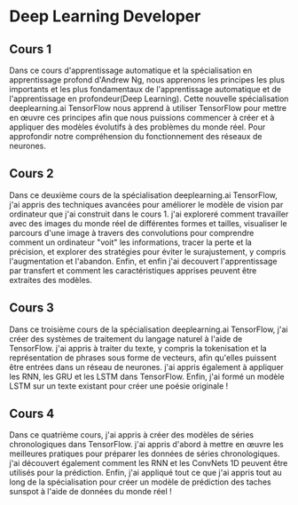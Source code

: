 # Deep Learning Developer

## Cours 1

Dans ce cours d'apprentissage automatique et la spécialisation en apprentissage profond d'Andrew Ng, nous apprenons les principes les plus importants et les plus fondamentaux de l'apprentissage automatique et de l'apprentissage en profondeur(Deep Learning). Cette nouvelle spécialisation deeplearning.ai TensorFlow nous apprend à utiliser TensorFlow pour mettre en œuvre ces principes afin que nous puissions commencer à créer et à appliquer des modèles évolutifs à des problèmes du monde réel. Pour approfondir notre compréhension du fonctionnement des réseaux de neurones.

## Cours 2

Dans ce deuxième cours de la spécialisation deeplearning.ai TensorFlow, j'ai appris des techniques avancées pour améliorer le modèle de vision par ordinateur que j'ai construit dans le cours 1. j'ai exploreré comment travailler avec des images du monde réel de différentes formes et tailles, visualiser le parcours d'une image à travers des convolutions pour comprendre comment un ordinateur "voit" les informations, tracer la perte et la précision, et explorer des stratégies pour éviter le surajustement, y compris l'augmentation et l'abandon. Enfin, et enfin j'ai decouvert l'apprentissage par transfert et comment les caractéristiques apprises peuvent être extraites des modèles.

## Cours 3

Dans ce troisième cours de la spécialisation deeplearning.ai TensorFlow, j'ai créer des systèmes de traitement du langage naturel à l'aide de TensorFlow. j'ai appris à traiter du texte, y compris la tokenisation et la représentation de phrases sous forme de vecteurs, afin qu'elles puissent être entrées dans un réseau de neurones. j'ai appris également à appliquer les RNN, les GRU et les LSTM dans TensorFlow. Enfin, j'ai formé un modèle LSTM sur un texte existant pour créer une poésie originale !


## Cours 4

Dans ce quatrième cours, j'ai appris à créer des modèles de séries chronologiques dans TensorFlow. j'ai appris d'abord à mettre en œuvre les meilleures pratiques pour préparer les données de séries chronologiques. j'ai découvert également comment les RNN et les ConvNets 1D peuvent être utilisés pour la prédiction. Enfin, j'ai appliqué tout ce que j'ai appris tout au long de la spécialisation pour créer un modèle de prédiction des taches sunspot à l'aide de données du monde réel !
